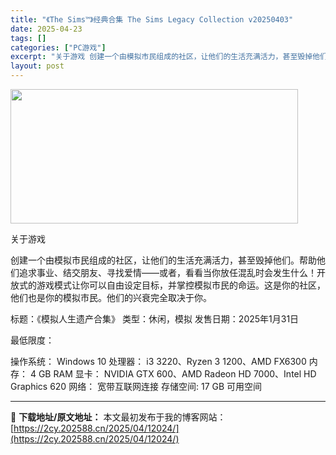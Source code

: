 ```yaml
---
title: "《The Sims™》经典合集 The Sims Legacy Collection v20250403"
date: 2025-04-23
tags: []
categories: ["PC游戏"]
excerpt: "关于游戏 创建一个由模拟市民组成的社区，让他们的生活充满活力，甚至毁掉他们。帮助他们追求事业、结交朋友、寻找爱情——或者，看看当你放任混乱时会发生什么！开放式的游戏模式让你可以自由设定目标，并掌控模拟市民的命运。这是你的社区，他们也是你的模拟市民。他们的兴衰完全取决于你。 标题：《模拟人生遗产合集》&hellip;"
layout: post
---
```


<img class="aligncenter size-full wp-image-12030" src="https://2cy.202588.cn/wp-content/uploads/2025/04/2025042313350716.webp" alt="" width="460" height="215" />

关于游戏

创建一个由模拟市民组成的社区，让他们的生活充满活力，甚至毁掉他们。帮助他们追求事业、结交朋友、寻找爱情——或者，看看当你放任混乱时会发生什么！开放式的游戏模式让你可以自由设定目标，并掌控模拟市民的命运。这是你的社区，他们也是你的模拟市民。他们的兴衰完全取决于你。

标题：《模拟人生遗产合集》
类型：休闲，模拟
发售日期：2025年1月31日

最低限度：

操作系统： Windows 10
处理器： i3 3220、Ryzen 3 1200、AMD FX6300
内存： 4 GB RAM
显卡： NVIDIA GTX 600、AMD Radeon HD 7000、Intel HD Graphics 620
网络： 宽带互联网连接
存储空间: 17 GB 可用空间

---
📖 **下载地址/原文地址：** 本文最初发布于我的博客网站：[https://2cy.202588.cn/2025/04/12024/](https://2cy.202588.cn/2025/04/12024/)
